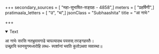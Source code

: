 +++
secondary_sources = [ "महा-सुभाषित-सङ्ग्रहः - 4858",]
meters = [ "प्रहर्षिणी",]
pratimaala_letters = [ "उ", "थ",]
jsonClass = "Subhaashita"
title = "आ नाभेः"

+++

<details open><summary>Text</summary>

आ नाभेः सरसि नतभ्रुवावगाढे चापल्यादथ पयसस् तरङ्गहस्तैः।  
उच्छ्रायि स्तनयुगमध्यरोहि लब्ध- स्पर्शानां भवति कुतोऽथवा व्यवस्था॥
</details>
